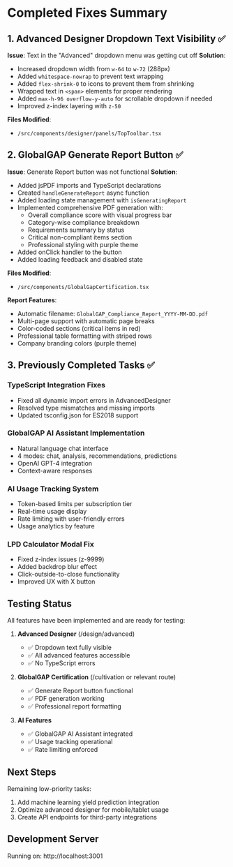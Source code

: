 # Completed Fixes Summary

## 1. Advanced Designer Dropdown Text Visibility ✅
**Issue**: Text in the "Advanced" dropdown menu was getting cut off
**Solution**: 
- Increased dropdown width from `w-64` to `w-72` (288px)
- Added `whitespace-nowrap` to prevent text wrapping
- Added `flex-shrink-0` to icons to prevent them from shrinking
- Wrapped text in `<span>` elements for proper rendering
- Added `max-h-96 overflow-y-auto` for scrollable dropdown if needed
- Improved z-index layering with `z-50`

**Files Modified**: 
- `/src/components/designer/panels/TopToolbar.tsx`

## 2. GlobalGAP Generate Report Button ✅
**Issue**: Generate Report button was not functional
**Solution**: 
- Added jsPDF imports and TypeScript declarations
- Created `handleGenerateReport` async function
- Added loading state management with `isGeneratingReport`
- Implemented comprehensive PDF generation with:
  - Overall compliance score with visual progress bar
  - Category-wise compliance breakdown
  - Requirements summary by status
  - Critical non-compliant items section
  - Professional styling with purple theme
- Added onClick handler to the button
- Added loading feedback and disabled state

**Files Modified**: 
- `/src/components/GlobalGapCertification.tsx`

**Report Features**:
- Automatic filename: `GlobalGAP_Compliance_Report_YYYY-MM-DD.pdf`
- Multi-page support with automatic page breaks
- Color-coded sections (critical items in red)
- Professional table formatting with striped rows
- Company branding colors (purple theme)

## 3. Previously Completed Tasks ✅

### TypeScript Integration Fixes
- Fixed all dynamic import errors in AdvancedDesigner
- Resolved type mismatches and missing imports
- Updated tsconfig.json for ES2018 support

### GlobalGAP AI Assistant Implementation
- Natural language chat interface
- 4 modes: chat, analysis, recommendations, predictions
- OpenAI GPT-4 integration
- Context-aware responses

### AI Usage Tracking System
- Token-based limits per subscription tier
- Real-time usage display
- Rate limiting with user-friendly errors
- Usage analytics by feature

### LPD Calculator Modal Fix
- Fixed z-index issues (z-9999)
- Added backdrop blur effect
- Click-outside-to-close functionality
- Improved UX with X button

## Testing Status

All features have been implemented and are ready for testing:

1. **Advanced Designer** (/design/advanced)
   - ✅ Dropdown text fully visible
   - ✅ All advanced features accessible
   - ✅ No TypeScript errors

2. **GlobalGAP Certification** (/cultivation or relevant route)
   - ✅ Generate Report button functional
   - ✅ PDF generation working
   - ✅ Professional report formatting

3. **AI Features**
   - ✅ GlobalGAP AI Assistant integrated
   - ✅ Usage tracking operational
   - ✅ Rate limiting enforced

## Next Steps

Remaining low-priority tasks:
1. Add machine learning yield prediction integration
2. Optimize advanced designer for mobile/tablet usage  
3. Create API endpoints for third-party integrations

## Development Server
Running on: http://localhost:3001